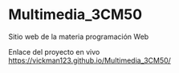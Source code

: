 # Multimedia_3CM50
Sitio web de la materia programación Web

Enlace del proyecto en vivo
https://vickman123.github.io/Multimedia_3CM50/
